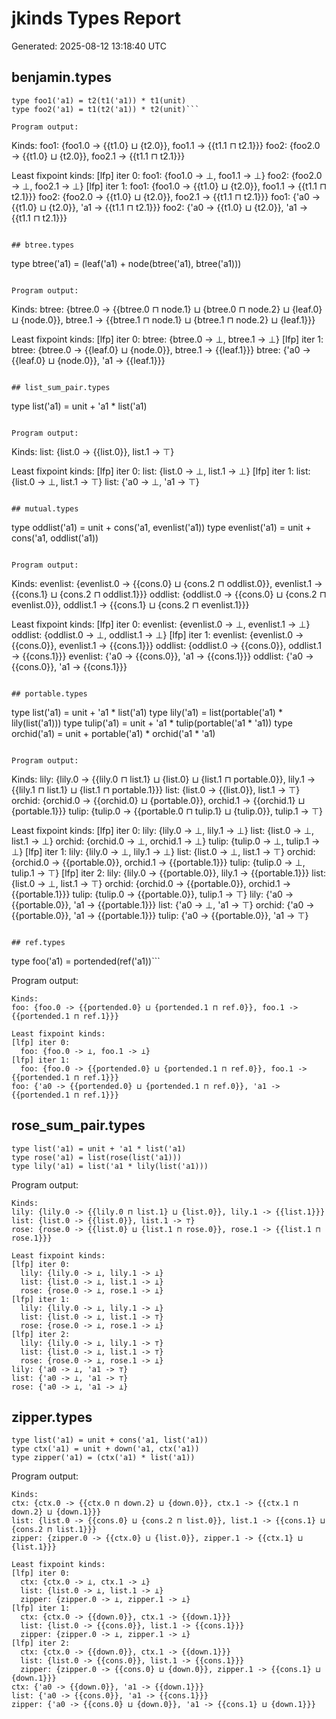 # jkinds Types Report

Generated: 2025-08-12 13:18:40 UTC

## benjamin.types

```
type foo1('a1) = t2(t1('a1)) * t1(unit)
type foo2('a1) = t1(t2('a1)) * t2(unit)```

Program output:
```
Kinds:
foo1: {foo1.0 -> {{t1.0} ⊔ {t2.0}}, foo1.1 -> {{t1.1 ⊓ t2.1}}}
foo2: {foo2.0 -> {{t1.0} ⊔ {t2.0}}, foo2.1 -> {{t1.1 ⊓ t2.1}}}

Least fixpoint kinds:
[lfp] iter 0:
  foo1: {foo1.0 -> ⊥, foo1.1 -> ⊥}
  foo2: {foo2.0 -> ⊥, foo2.1 -> ⊥}
[lfp] iter 1:
  foo1: {foo1.0 -> {{t1.0} ⊔ {t2.0}}, foo1.1 -> {{t1.1 ⊓ t2.1}}}
  foo2: {foo2.0 -> {{t1.0} ⊔ {t2.0}}, foo2.1 -> {{t1.1 ⊓ t2.1}}}
foo1: {'a0 -> {{t1.0} ⊔ {t2.0}}, 'a1 -> {{t1.1 ⊓ t2.1}}}
foo2: {'a0 -> {{t1.0} ⊔ {t2.0}}, 'a1 -> {{t1.1 ⊓ t2.1}}}
```

## btree.types

```
type btree('a1) = (leaf('a1) + node(btree('a1), btree('a1)))
```

Program output:
```
Kinds:
btree: {btree.0 -> {{btree.0 ⊓ node.1} ⊔ {btree.0 ⊓ node.2} ⊔ {leaf.0} ⊔ {node.0}}, btree.1 -> {{btree.1 ⊓ node.1} ⊔ {btree.1 ⊓ node.2} ⊔ {leaf.1}}}

Least fixpoint kinds:
[lfp] iter 0:
  btree: {btree.0 -> ⊥, btree.1 -> ⊥}
[lfp] iter 1:
  btree: {btree.0 -> {{leaf.0} ⊔ {node.0}}, btree.1 -> {{leaf.1}}}
btree: {'a0 -> {{leaf.0} ⊔ {node.0}}, 'a1 -> {{leaf.1}}}
```

## list_sum_pair.types

```
type list('a1) = unit + 'a1 * list('a1)
```

Program output:
```
Kinds:
list: {list.0 -> {{list.0}}, list.1 -> ⊤}

Least fixpoint kinds:
[lfp] iter 0:
  list: {list.0 -> ⊥, list.1 -> ⊥}
[lfp] iter 1:
  list: {list.0 -> ⊥, list.1 -> ⊤}
list: {'a0 -> ⊥, 'a1 -> ⊤}
```

## mutual.types

```
type oddlist('a1) = unit + cons('a1, evenlist('a1))
type evenlist('a1) = unit + cons('a1, oddlist('a1))
```

Program output:
```
Kinds:
evenlist: {evenlist.0 -> {{cons.0} ⊔ {cons.2 ⊓ oddlist.0}}, evenlist.1 -> {{cons.1} ⊔ {cons.2 ⊓ oddlist.1}}}
oddlist: {oddlist.0 -> {{cons.0} ⊔ {cons.2 ⊓ evenlist.0}}, oddlist.1 -> {{cons.1} ⊔ {cons.2 ⊓ evenlist.1}}}

Least fixpoint kinds:
[lfp] iter 0:
  evenlist: {evenlist.0 -> ⊥, evenlist.1 -> ⊥}
  oddlist: {oddlist.0 -> ⊥, oddlist.1 -> ⊥}
[lfp] iter 1:
  evenlist: {evenlist.0 -> {{cons.0}}, evenlist.1 -> {{cons.1}}}
  oddlist: {oddlist.0 -> {{cons.0}}, oddlist.1 -> {{cons.1}}}
evenlist: {'a0 -> {{cons.0}}, 'a1 -> {{cons.1}}}
oddlist: {'a0 -> {{cons.0}}, 'a1 -> {{cons.1}}}
```

## portable.types

```
type list('a1) = unit + 'a1 * list('a1)
type lily('a1) = list(portable('a1) * lily(list('a1)))
type tulip('a1) = unit + 'a1 * tulip(portable('a1 * 'a1))
type orchid('a1) = unit + portable('a1) * orchid('a1 * 'a1)
```

Program output:
```
Kinds:
lily: {lily.0 -> {{lily.0 ⊓ list.1} ⊔ {list.0} ⊔ {list.1 ⊓ portable.0}}, lily.1 -> {{lily.1 ⊓ list.1} ⊔ {list.1 ⊓ portable.1}}}
list: {list.0 -> {{list.0}}, list.1 -> ⊤}
orchid: {orchid.0 -> {{orchid.0} ⊔ {portable.0}}, orchid.1 -> {{orchid.1} ⊔ {portable.1}}}
tulip: {tulip.0 -> {{portable.0 ⊓ tulip.1} ⊔ {tulip.0}}, tulip.1 -> ⊤}

Least fixpoint kinds:
[lfp] iter 0:
  lily: {lily.0 -> ⊥, lily.1 -> ⊥}
  list: {list.0 -> ⊥, list.1 -> ⊥}
  orchid: {orchid.0 -> ⊥, orchid.1 -> ⊥}
  tulip: {tulip.0 -> ⊥, tulip.1 -> ⊥}
[lfp] iter 1:
  lily: {lily.0 -> ⊥, lily.1 -> ⊥}
  list: {list.0 -> ⊥, list.1 -> ⊤}
  orchid: {orchid.0 -> {{portable.0}}, orchid.1 -> {{portable.1}}}
  tulip: {tulip.0 -> ⊥, tulip.1 -> ⊤}
[lfp] iter 2:
  lily: {lily.0 -> {{portable.0}}, lily.1 -> {{portable.1}}}
  list: {list.0 -> ⊥, list.1 -> ⊤}
  orchid: {orchid.0 -> {{portable.0}}, orchid.1 -> {{portable.1}}}
  tulip: {tulip.0 -> {{portable.0}}, tulip.1 -> ⊤}
lily: {'a0 -> {{portable.0}}, 'a1 -> {{portable.1}}}
list: {'a0 -> ⊥, 'a1 -> ⊤}
orchid: {'a0 -> {{portable.0}}, 'a1 -> {{portable.1}}}
tulip: {'a0 -> {{portable.0}}, 'a1 -> ⊤}
```

## ref.types

```
type foo('a1) = portended(ref('a1))```

Program output:
```
Kinds:
foo: {foo.0 -> {{portended.0} ⊔ {portended.1 ⊓ ref.0}}, foo.1 -> {{portended.1 ⊓ ref.1}}}

Least fixpoint kinds:
[lfp] iter 0:
  foo: {foo.0 -> ⊥, foo.1 -> ⊥}
[lfp] iter 1:
  foo: {foo.0 -> {{portended.0} ⊔ {portended.1 ⊓ ref.0}}, foo.1 -> {{portended.1 ⊓ ref.1}}}
foo: {'a0 -> {{portended.0} ⊔ {portended.1 ⊓ ref.0}}, 'a1 -> {{portended.1 ⊓ ref.1}}}
```

## rose_sum_pair.types

```
type list('a1) = unit + 'a1 * list('a1)
type rose('a1) = list(rose(list('a1)))
type lily('a1) = list('a1 * lily(list('a1)))
```

Program output:
```
Kinds:
lily: {lily.0 -> {{lily.0 ⊓ list.1} ⊔ {list.0}}, lily.1 -> {{list.1}}}
list: {list.0 -> {{list.0}}, list.1 -> ⊤}
rose: {rose.0 -> {{list.0} ⊔ {list.1 ⊓ rose.0}}, rose.1 -> {{list.1 ⊓ rose.1}}}

Least fixpoint kinds:
[lfp] iter 0:
  lily: {lily.0 -> ⊥, lily.1 -> ⊥}
  list: {list.0 -> ⊥, list.1 -> ⊥}
  rose: {rose.0 -> ⊥, rose.1 -> ⊥}
[lfp] iter 1:
  lily: {lily.0 -> ⊥, lily.1 -> ⊥}
  list: {list.0 -> ⊥, list.1 -> ⊤}
  rose: {rose.0 -> ⊥, rose.1 -> ⊥}
[lfp] iter 2:
  lily: {lily.0 -> ⊥, lily.1 -> ⊤}
  list: {list.0 -> ⊥, list.1 -> ⊤}
  rose: {rose.0 -> ⊥, rose.1 -> ⊥}
lily: {'a0 -> ⊥, 'a1 -> ⊤}
list: {'a0 -> ⊥, 'a1 -> ⊤}
rose: {'a0 -> ⊥, 'a1 -> ⊥}
```

## zipper.types

```
type list('a1) = unit + cons('a1, list('a1))
type ctx('a1) = unit + down('a1, ctx('a1))
type zipper('a1) = (ctx('a1) * list('a1))
```

Program output:
```
Kinds:
ctx: {ctx.0 -> {{ctx.0 ⊓ down.2} ⊔ {down.0}}, ctx.1 -> {{ctx.1 ⊓ down.2} ⊔ {down.1}}}
list: {list.0 -> {{cons.0} ⊔ {cons.2 ⊓ list.0}}, list.1 -> {{cons.1} ⊔ {cons.2 ⊓ list.1}}}
zipper: {zipper.0 -> {{ctx.0} ⊔ {list.0}}, zipper.1 -> {{ctx.1} ⊔ {list.1}}}

Least fixpoint kinds:
[lfp] iter 0:
  ctx: {ctx.0 -> ⊥, ctx.1 -> ⊥}
  list: {list.0 -> ⊥, list.1 -> ⊥}
  zipper: {zipper.0 -> ⊥, zipper.1 -> ⊥}
[lfp] iter 1:
  ctx: {ctx.0 -> {{down.0}}, ctx.1 -> {{down.1}}}
  list: {list.0 -> {{cons.0}}, list.1 -> {{cons.1}}}
  zipper: {zipper.0 -> ⊥, zipper.1 -> ⊥}
[lfp] iter 2:
  ctx: {ctx.0 -> {{down.0}}, ctx.1 -> {{down.1}}}
  list: {list.0 -> {{cons.0}}, list.1 -> {{cons.1}}}
  zipper: {zipper.0 -> {{cons.0} ⊔ {down.0}}, zipper.1 -> {{cons.1} ⊔ {down.1}}}
ctx: {'a0 -> {{down.0}}, 'a1 -> {{down.1}}}
list: {'a0 -> {{cons.0}}, 'a1 -> {{cons.1}}}
zipper: {'a0 -> {{cons.0} ⊔ {down.0}}, 'a1 -> {{cons.1} ⊔ {down.1}}}
```
